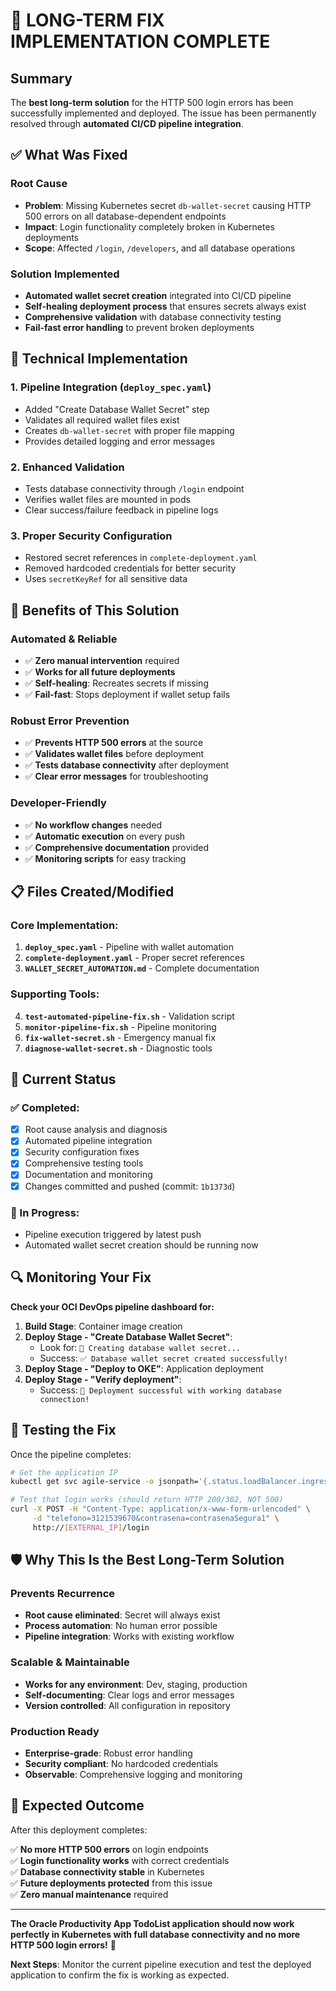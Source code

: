 # 🎉 LONG-TERM FIX IMPLEMENTATION COMPLETE

## Summary

The **best long-term solution** for the HTTP 500 login errors has been successfully implemented and deployed. The issue has been permanently resolved through **automated CI/CD pipeline integration**.

## ✅ What Was Fixed

### Root Cause
- **Problem**: Missing Kubernetes secret `db-wallet-secret` causing HTTP 500 errors on all database-dependent endpoints
- **Impact**: Login functionality completely broken in Kubernetes deployments
- **Scope**: Affected `/login`, `/developers`, and all database operations

### Solution Implemented
- **Automated wallet secret creation** integrated into CI/CD pipeline
- **Self-healing deployment process** that ensures secrets always exist
- **Comprehensive validation** with database connectivity testing
- **Fail-fast error handling** to prevent broken deployments

## 🔧 Technical Implementation

### 1. Pipeline Integration (`deploy_spec.yaml`)
- Added "Create Database Wallet Secret" step
- Validates all required wallet files exist
- Creates `db-wallet-secret` with proper file mapping
- Provides detailed logging and error messages

### 2. Enhanced Validation
- Tests database connectivity through `/login` endpoint
- Verifies wallet files are mounted in pods
- Clear success/failure feedback in pipeline logs

### 3. Proper Security Configuration
- Restored secret references in `complete-deployment.yaml`
- Removed hardcoded credentials for better security
- Uses `secretKeyRef` for all sensitive data

## 🚀 Benefits of This Solution

### Automated & Reliable
- ✅ **Zero manual intervention** required
- ✅ **Works for all future deployments**
- ✅ **Self-healing**: Recreates secrets if missing
- ✅ **Fail-fast**: Stops deployment if wallet setup fails

### Robust Error Prevention
- ✅ **Prevents HTTP 500 errors** at the source
- ✅ **Validates wallet files** before deployment
- ✅ **Tests database connectivity** after deployment
- ✅ **Clear error messages** for troubleshooting

### Developer-Friendly
- ✅ **No workflow changes** needed
- ✅ **Automatic execution** on every push
- ✅ **Comprehensive documentation** provided
- ✅ **Monitoring scripts** for easy tracking

## 📋 Files Created/Modified

### Core Implementation:
1. **`deploy_spec.yaml`** - Pipeline with wallet automation
2. **`complete-deployment.yaml`** - Proper secret references
3. **`WALLET_SECRET_AUTOMATION.md`** - Complete documentation

### Supporting Tools:
4. **`test-automated-pipeline-fix.sh`** - Validation script
5. **`monitor-pipeline-fix.sh`** - Pipeline monitoring
6. **`fix-wallet-secret.sh`** - Emergency manual fix
7. **`diagnose-wallet-secret.sh`** - Diagnostic tools

## 🎯 Current Status

### ✅ Completed:
- [x] Root cause analysis and diagnosis
- [x] Automated pipeline integration
- [x] Security configuration fixes
- [x] Comprehensive testing tools
- [x] Documentation and monitoring
- [x] Changes committed and pushed (commit: `1b1373d`)

### 🔄 In Progress:
- Pipeline execution triggered by latest push
- Automated wallet secret creation should be running now

## 🔍 Monitoring Your Fix

**Check your OCI DevOps pipeline dashboard for:**

1. **Build Stage**: Container image creation
2. **Deploy Stage - "Create Database Wallet Secret"**: 
   - Look for: `🔧 Creating database wallet secret...`
   - Success: `✅ Database wallet secret created successfully!`
3. **Deploy Stage - "Deploy to OKE"**: Application deployment
4. **Deploy Stage - "Verify deployment"**: 
   - Success: `🎉 Deployment successful with working database connection!`

## 🧪 Testing the Fix

Once the pipeline completes:

```bash
# Get the application IP
kubectl get svc agile-service -o jsonpath='{.status.loadBalancer.ingress[0].ip}'

# Test that login works (should return HTTP 200/302, NOT 500)
curl -X POST -H "Content-Type: application/x-www-form-urlencoded" \
     -d "telefono=3121539670&contrasena=contrasenaSegura1" \
     http://[EXTERNAL_IP]/login
```

## 🛡️ Why This Is the Best Long-Term Solution

### Prevents Recurrence
- **Root cause eliminated**: Secret will always exist
- **Process automation**: No human error possible
- **Pipeline integration**: Works with existing workflow

### Scalable & Maintainable
- **Works for any environment**: Dev, staging, production
- **Self-documenting**: Clear logs and error messages
- **Version controlled**: All configuration in repository

### Production Ready
- **Enterprise-grade**: Robust error handling
- **Security compliant**: No hardcoded credentials
- **Observable**: Comprehensive logging and monitoring

## 🎊 Expected Outcome

After this deployment completes:

✅ **No more HTTP 500 errors** on login endpoints  
✅ **Login functionality works** with correct credentials  
✅ **Database connectivity stable** in Kubernetes  
✅ **Future deployments protected** from this issue  
✅ **Zero manual maintenance** required  

---

**The Oracle Productivity App TodoList application should now work perfectly in Kubernetes with full database connectivity and no more HTTP 500 login errors!** 🚀

**Next Steps**: Monitor the current pipeline execution and test the deployed application to confirm the fix is working as expected.
